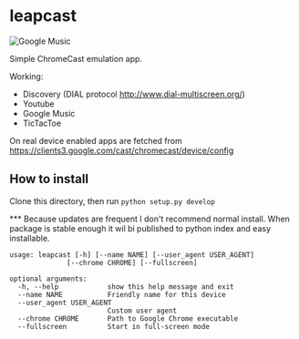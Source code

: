 # leapcast
![Google Music](http://screencloud.net//img/screenshots/3c17671ad386247d7dbd2f7395c4df77.png "Google Music")

Simple ChromeCast emulation app.

Working:

 - Discovery (DIAL protocol http://www.dial-multiscreen.org/)
 - Youtube
 - Google Music
 - TicTacToe

On real device enabled apps are fetched from https://clients3.google.com/cast/chromecast/device/config


## How to install

Clone this directory, then run ```python setup.py develop```

*** Because updates are frequent I don't recommend normal install. When package is stable enough it wil bi published to python index and easy installable.

```
usage: leapcast [-h] [--name NAME] [--user_agent USER_AGENT]
              [--chrome CHROME] [--fullscreen]

optional arguments:
  -h, --help            show this help message and exit
  --name NAME           Friendly name for this device
  --user_agent USER_AGENT
                        Custom user agent
  --chrome CHROME       Path to Google Chrome executable
  --fullscreen          Start in full-screen mode

```